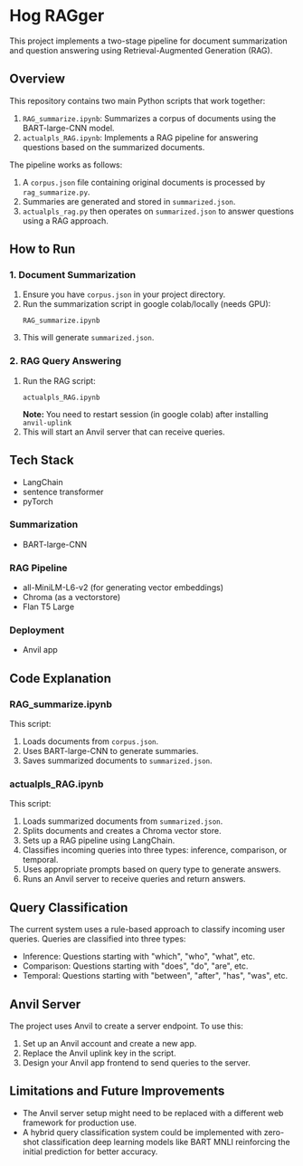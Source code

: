 # Hog RAGger

This project implements a two-stage pipeline for document summarization and question answering using Retrieval-Augmented Generation (RAG).

## Overview

This repository contains two main Python scripts that work together:

1. `RAG_summarize.ipynb`: Summarizes a corpus of documents using the BART-large-CNN model.
2. `actualpls_RAG.ipynb`: Implements a RAG pipeline for answering questions based on the summarized documents.

The pipeline works as follows:
1. A `corpus.json` file containing original documents is processed by `rag_summarize.py`.
2. Summaries are generated and stored in `summarized.json`.
3. `actualpls_rag.py` then operates on `summarized.json` to answer questions using a RAG approach.


## How to Run

### 1. Document Summarization

1. Ensure you have `corpus.json` in your project directory.
2. Run the summarization script in google colab/locally (needs GPU):
   ```
   RAG_summarize.ipynb
   ```
3. This will generate `summarized.json`.

### 2. RAG Query Answering

1. Run the RAG script:
   ```
   actualpls_RAG.ipynb
   ```
   **Note:** You need to restart session (in google colab) after installing `anvil-uplink`
2. This will start an Anvil server that can receive queries.

## Tech Stack

- LangChain
- sentence transformer
- pyTorch

### Summarization
- BART-large-CNN

### RAG Pipeline
- all-MiniLM-L6-v2 (for generating vector embeddings)
- Chroma (as a vectorstore)
- Flan T5 Large

### Deployment
- Anvil app

## Code Explanation

### RAG_summarize.ipynb

This script:
1. Loads documents from `corpus.json`.
2. Uses BART-large-CNN to generate summaries.
3. Saves summarized documents to `summarized.json`.

### actualpls_RAG.ipynb

This script:
1. Loads summarized documents from `summarized.json`.
2. Splits documents and creates a Chroma vector store.
3. Sets up a RAG pipeline using LangChain.
4. Classifies incoming queries into three types: inference, comparison, or temporal.
5. Uses appropriate prompts based on query type to generate answers.
6. Runs an Anvil server to receive queries and return answers.

## Query Classification

The current system uses a rule-based approach to classify incoming user queries. Queries are classified into three types:
- Inference: Questions starting with "which", "who", "what", etc.
- Comparison: Questions starting with "does", "do", "are", etc.
- Temporal: Questions starting with "between", "after", "has", "was", etc.

## Anvil Server

The project uses Anvil to create a server endpoint. To use this:
1. Set up an Anvil account and create a new app.
2. Replace the Anvil uplink key in the script.
3. Design your Anvil app frontend to send queries to the server.

## Limitations and Future Improvements

- The Anvil server setup might need to be replaced with a different web framework for production use.
- A hybrid query classification system could be implemented with zero-shot classification deep learning models like BART MNLI reinforcing the initial prediction for better accuracy.